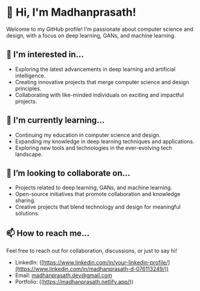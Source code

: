 # 👋 Hi, I'm Madhanprasath!

Welcome to my GitHub profile! I'm passionate about computer science and design, with a focus on deep learning, GANs, and machine learning.

## 👀 I'm interested in...

- Exploring the latest advancements in deep learning and artificial intelligence.
- Creating innovative projects that merge computer science and design principles.
- Collaborating with like-minded individuals on exciting and impactful projects.

## 🌱 I'm currently learning...

- Continuing my education in computer science and design.
- Expanding my knowledge in deep learning techniques and applications.
- Exploring new tools and technologies in the ever-evolving tech landscape.

## 💞️ I’m looking to collaborate on...

- Projects related to deep learning, GANs, and machine learning.
- Open-source initiatives that promote collaboration and knowledge sharing.
- Creative projects that blend technology and design for meaningful solutions.

## 📫 How to reach me...

Feel free to reach out for collaboration, discussions, or just to say hi!

- LinkedIn: ([https://www.linkedin.com/in/your-linkedin-profile/](https://www.linkedin.com/in/madhanprasath-d-076113249/))
- Email: madhanprasath.dev@gmail.com
- Portfolio: ((https://madhanprasath.netlify.app/))

<!---
Madhanprasath-D/Madhanprasath-D is a ✨ special ✨ repository because its `README.md` (this file) appears on your GitHub profile.
You can click the Preview link to take a look at your changes.
--->
